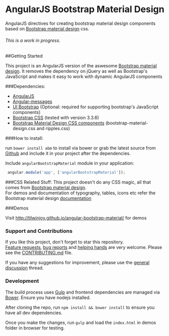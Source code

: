 # AngularJS Bootstrap Material Design

AngularJS directives for creating bootstrap material design components based on [Bootstrap material design](http://fezvrasta.github.io/bootstrap-material-design/) css.

###### This is a work in progress.

##Getting Started

This project is an AngularJS version of the aswesome [Bootstrap material design](http://fezvrasta.github.io/bootstrap-material-design/). It removes the dependency on jQuery as well as Bootstrap's JavaScript and makes it easy to work with dynamic AngularJS components

###Dependencies:
- [AngularJS](http://angularjs.org)
- [Angular-messages](http://angularjs.org)
- [UI Bootstrap](https://angular-ui.github.io/bootstrap/) (Optional: required for supporting bootstrap's JavaScript components)
- [Bootstrap CSS](http://getbootstrap.com") (tested with version 3.3.6)
- [Bootstrap Material Design CSS components](https://mdbootstrap.com/) (bootstrap-material-design.css and ripples.css)

###How to install:

run `bower install abm` to install via bower or grab the latest source from [Github](https://raw.githubusercontent.com/tilwinjoy/angular-bootstrap-material/master/dist/angular-bootstrap-material.js) and include it in your project after the dependencies. 

Include `angularBootstrapMaterial` module in your application:

```js
 angular.module('app', ['angularBootstrapMaterial']);
```

###CSS Related Stuff:
This project doesn't do any CSS magic, all that comes from [Bootstrap material design](http://fezvrasta.github.io/bootstrap-material-design).  
For demos and documentation of typography, tables, icons etc refer the Bootstrap material design [documentation](http://fezvrasta.github.io/bootstrap-material-design)

###Demos

Visit http://tilwinjoy.github.io/angular-bootstrap-material/ for demos

### Support and Contributions

If you like this project, don't forget to star this repository.  
[Feature requests](https://github.com/tilwinjoy/angular-bootstrap-material/blob/master/CONTRIBUTING.md#feature-requests), [bug reports](https://github.com/tilwinjoy/angular-bootstrap-material/blob/master/CONTRIBUTING.md#bug-reports) and [helping hands](https://github.com/tilwinjoy/angular-bootstrap-material/blob/master/CONTRIBUTING.md#pull-requests) are very welcome. Please see the [CONTRIBUTING.md](https://github.com/tilwinjoy/angular-bootstrap-material/blob/master/CONTRIBUTING.md) file.

If you have any suggestions for improvement, please use the [general discussion](https://github.com/tilwinjoy/angular-bootstrap-material/issues/3) thread.

### Development

The build process uses [Gulp](http://gulpjs.com/) and frontend dependencies are managed via [Bower](http://bower.io/). Ensure you have nodejs installed.

After cloning the repo, run `npm install && bower install` to ensure you have all dev dependencies.

Once you make the changes, run `gulp` and load the `index.html` in demos folder in browser for testing.
